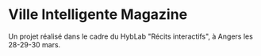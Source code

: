 # Ville Intelligente Magazine

Un projet réalisé dans le cadre du HybLab "Récits interactifs", à Angers les 28-29-30 mars.
